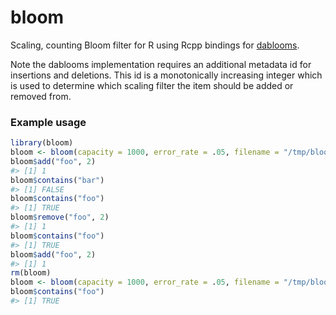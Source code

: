 <!-- README.md is generated from README.Rmd. Please edit that file -->
bloom
=====

Scaling, counting Bloom filter for R using Rcpp bindings for [dablooms](https://github.com/bitly/dablooms/).

Note the dablooms implementation requires an additional metadata id for insertions and deletions. This id is a monotonically increasing integer which is used to determine which scaling filter the item should be added or removed from.

### Example usage

``` r
library(bloom)
bloom <- bloom(capacity = 1000, error_rate = .05, filename = "/tmp/bloom.bin")
bloom$add("foo", 2)
#> [1] 1
bloom$contains("bar")
#> [1] FALSE
bloom$contains("foo")
#> [1] TRUE
bloom$remove("foo", 2)
#> [1] 1
bloom$contains("foo")
#> [1] TRUE
bloom$add("foo", 2)
#> [1] 1
rm(bloom)
bloom <- bloom(capacity = 1000, error_rate = .05, filename = "/tmp/bloom.bin", exists = TRUE)
bloom$contains("foo")
#> [1] TRUE
```
